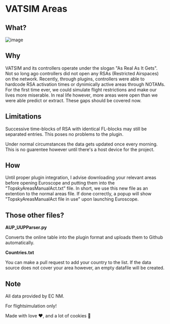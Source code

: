 # VATSIM Areas


## What?
![image](https://user-images.githubusercontent.com/51272243/156027169-153881ad-8caf-429f-8737-2e327f75567a.png)

## Why
VATSIM and its controllers operate under the slogan "As Real As It Gets". Not so long ago controllers did not open any RSAs (Restricted Airspaces) on the network. Recently, through plugins, controllers were able to hardcode RSA activation times or dynimically active areas through NOTAMs. For the first time ever, we could simulate flight restrictions and make our lives more miserable. In real life however, more areas were open than we were able predict or extract. These gaps should be covered now.  

## Limitations
Successive time-blocks of RSA with identical FL-blocks may still be separated entries. This poses no problems to the plugin.

Under normal circumstances the data gets updated once every morning. This is no guarentee however until there's a host device for the project.

## How
Until proper plugin integration, I advise downloading your relevant areas before opening Euroscope and putting them into the "TopskyAreasManualAct.txt" file. In short, we use this new file as an extention to the normal areas file. If done correctly, a popup will show "TopskyAreasManualAct file in use" upon launching Euroscope.

## Those other files?
**AUP_UUPParser.py**

Converts the online table into the plugin format and uploads them to Github automatically.


**Countries.txt**

You can make a pull request to add your country to the list. If the data source does not cover your area however, an empty datafile will be created. 

## Note
All data provided by EC NM.

For flightsimulation only!

Made with love ❤, and a lot of cookies 🍪

